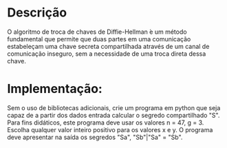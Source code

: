 <h1>Descrição</h1>
<p>
  O algoritmo de troca de chaves de Diffie-Hellman  ́e um método fundamental que permite que duas partes em uma comunicação estabeleçam uma chave secreta compartilhada através de um canal de comunicação inseguro, sem a necessidade de uma troca direta dessa chave.
</p>
<h1>Implementação:</h1>
<p>
  Sem o uso de bibliotecas adicionais, crie um programa em python que seja capaz de a partir dos dados entrada calcular o segredo compartilhado "S". Para fins didáticos, este programa deve usar os valores n = 47, g = 3. Escolha qualquer valor inteiro positivo para os valores x e y. O programa deve apresentar na saída os segredos "Sa", "Sb"|"Sa" = "Sb".
</p>
